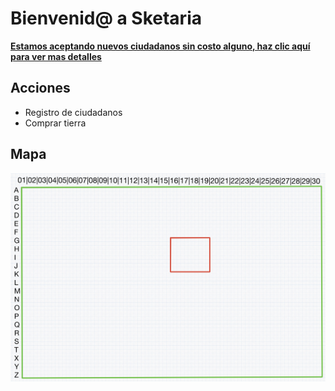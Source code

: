# Bienvenid@ a Sketaria
**[Estamos aceptando nuevos ciudadanos sin costo alguno, haz clic aquí para ver mas detalles](registro)**

## Acciones
- Registro de ciudadanos
- Comprar tierra

## Mapa

![Mapa, 16/08/2022](mapa.JPG)
